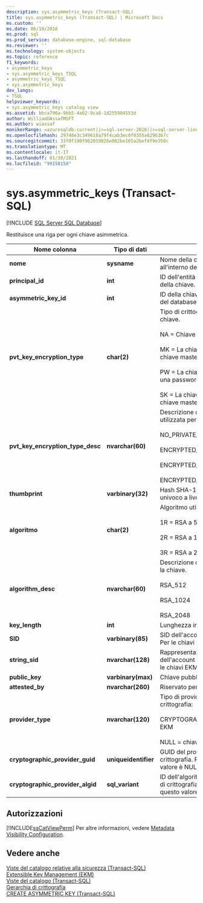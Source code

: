 ```yaml
---
description: sys.asymmetric_keys (Transact-SQL)
title: sys.asymmetric_keys (Transact-SQL) | Microsoft Docs
ms.custom: ''
ms.date: 06/10/2016
ms.prod: sql
ms.prod_service: database-engine, sql-database
ms.reviewer: ''
ms.technology: system-objects
ms.topic: reference
f1_keywords:
- asymmetric_keys
- sys.asymmetric_keys_TSQL
- asymmetric_keys_TSQL
- sys.asymmetric_keys
dev_langs:
- TSQL
helpviewer_keywords:
- sys.asymmetric_keys catalog view
ms.assetid: bbca796a-9bb5-4a62-9ca8-1d255984553d
author: WilliamDAssafMSFT
ms.author: wiassaf
monikerRange: =azuresqldb-current||>=sql-server-2016||>=sql-server-linux-2017||=azuresqldb-mi-current
ms.openlocfilehash: 29748e3c349618a79f4cab3ec0f0355a82963b7c
ms.sourcegitcommit: 33f0f190f962059826e002be165a2bef4f9e350c
ms.translationtype: MT
ms.contentlocale: it-IT
ms.lasthandoff: 01/30/2021
ms.locfileid: "99158158"
---
```

# <a name="sysasymmetric_keys-transact-sql"></a>sys.asymmetric_keys (Transact-SQL)
[!INCLUDE [SQL Server SQL Database](../../includes/applies-to-version/sql-asdb.md)]

  Restituisce una riga per ogni chiave asimmetrica.  
  
|Nome colonna|Tipo di dati|Descrizione|  
|-----------------|---------------|-----------------|  
|**nome**|**sysname**|Nome della chiave. Valore univoco all'interno del database.|  
|**principal_id**|**int**|ID dell'entità di database proprietaria della chiave.|  
|**asymmetric_key_id**|**int**|ID della chiave. Valore univoco all'interno del database.|  
|**pvt_key_encryption_type**|**char(2)**|Tipo di crittografia utilizzata per la chiave.<br /><br /> NA = Chiave non crittografata<br /><br /> MK = La chiave è crittografata tramite la chiave master<br /><br /> PW = La chiave è crittografata tramite una password definita dall'utente<br /><br /> SK = La chiave è crittografata tramite la chiave master del servizio|  
|**pvt_key_encryption_type_desc**|**nvarchar(60)**|Descrizione della modalità di crittografia utilizzata per la chiave privata.<br /><br /> NO_PRIVATE_KEY<br /><br /> ENCRYPTED_BY_MASTER_KEY<br /><br /> ENCRYPTED_BY_PASSWORD<br /><br /> ENCRYPTED_BY_SERVICE_MASTER_KEY|  
|**thumbprint**|**varbinary(32)**|Hash SHA-1 della chiave. L'hash è univoco a livello globale.|  
|**algoritmo**|**char(2)**|Algoritmo utilizzato con la chiave.<br /><br /> 1R = RSA a 512 bit<br /><br /> 2R = RSA a 1024 bit<br /><br /> 3R = RSA a 2048 bit|  
|**algorithm_desc**|**nvarchar(60)**|Descrizione dell'algoritmo utilizzato con la chiave.<br /><br /> RSA_512<br /><br /> RSA_1024<br /><br /> RSA_2048|  
|**key_length**|**int**|Lunghezza in bit della chiave.|  
|**SID**|**varbinary(85)**|SID dell'account di accesso della chiave. Per le chiavi EKM questo valore è NULL.|  
|**string_sid**|**nvarchar(128)**|Rappresentazione stringa del SID dell'account di accesso della chiave. Per le chiavi EKM questo valore è NULL.|  
|**public_key**|**varbinary(max)**|Chiave pubblica.|  
|**attested_by**|**nvarchar(260)**|Riservato per l'utilizzo nel sistema.|  
|**provider_type**|**nvarchar(120)**|Tipo di provider del servizio di crittografia:<br /><br /> CRYPTOGRAPHIC PROVIDER = chiavi EKM<br /><br /> NULL = chiavi non EKM|  
|**cryptographic_provider_guid**|**uniqueidentifier**|GUID del provider del servizio di crittografia. Per le chiavi non EKM questo valore è NULL.|  
|**cryptographic_provider_algid**|**sql_variant**|ID dell'algoritmo del provider del servizio di crittografia. Per le chiavi non EKM questo valore è NULL.|  
  
## <a name="permissions"></a>Autorizzazioni  
 [!INCLUDE[ssCatViewPerm](../../includes/sscatviewperm-md.md)] Per altre informazioni, vedere [Metadata Visibility Configuration](../../relational-databases/security/metadata-visibility-configuration.md).  
  
## <a name="see-also"></a>Vedere anche  
 [Viste del catalogo relative alla sicurezza &#40;Transact-SQL&#41;](../../relational-databases/system-catalog-views/security-catalog-views-transact-sql.md)   
 [Extensible Key Management &#40;EKM&#41;](../../relational-databases/security/encryption/extensible-key-management-ekm.md)   
 [Viste del catalogo &#40;Transact-SQL&#41;](../../relational-databases/system-catalog-views/catalog-views-transact-sql.md)   
 [Gerarchia di crittografia](../../relational-databases/security/encryption/encryption-hierarchy.md)   
 [CREATE ASYMMETRIC KEY &#40;Transact-SQL&#41;](../../t-sql/statements/create-asymmetric-key-transact-sql.md)  
  
  
